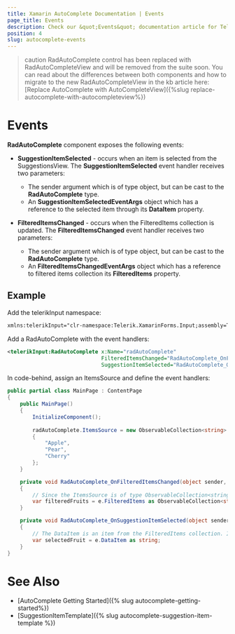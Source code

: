 ```yaml
---
title: Xamarin AutoComplete Documentation | Events
page_title: Events
description: Check our &quot;Events&quot; documentation article for Telerik AutoComplete for Xamarin control.
position: 4
slug: autocomplete-events
---
```


>caution RadAutoComplete control has been replaced with RadAutoCompleteView and will be removed from the suite soon. You can read about the differences between both components and how to migrate to the new RadAutoCompleteView in the kb article here: [Replace AutoComplete with AutoCompleteView]({%slug replace-autocomplete-with-autocompleteview%})

# Events

**RadAutoComplete** component exposes the following events:

* __SuggestionItemSelected__ - occurs when an item is selected from the SuggestionsView. The __SuggestionItemSelected__ event handler receives two parameters:
	* The sender argument which is of type object, but can be cast to the __RadAutoComplete__ type.
	* An __SuggestionItemSelectedEventArgs__ object which has a reference to the selected item through its **DataItem** property.

* __FilteredItemsChanged__ - occurs when the FilteredItems collection is updated. The __FilteredItemsChanged__ event handler receives two parameters:
	* The sender argument which is of type object, but can be cast to the __RadAutoComplete__ type.
	* An __FilteredItemsChangedEventArgs__ object which has a reference to filtered items collection its **FilteredItems** property.


## Example

Add the telerikInput namespace:

```XML
xmlns:telerikInput="clr-namespace:Telerik.XamarinForms.Input;assembly=Telerik.XamarinForms.Input"
```

Add a RadAutoComplete with the event handlers:

```XML
<telerikInput:RadAutoComplete x:Name="radAutoComplete" 
                              FilteredItemsChanged="RadAutoComplete_OnFilteredItemsChanged" 
                              SuggestionItemSelected="RadAutoComplete_OnSuggestionItemSelected" />
```

In code-behind, assign an ItemsSource and define the event handlers:

```C#
public partial class MainPage : ContentPage
{
    public MainPage()
    {
        InitializeComponent();
        
        radAutoComplete.ItemsSource = new ObservableCollection<string>
        {
            "Apple",
            "Pear",
            "Cherry"
        };
    }

    private void RadAutoComplete_OnFilteredItemsChanged(object sender, FilteredItemsChangedEventArgs e)
    {
        // Since the ItemsSource is of type ObservableCollection<string>, FilteredItems will be as well.
        var filteredFruits = e.FilteredItems as ObservableCollection<string>;
    }

    private void RadAutoComplete_OnSuggestionItemSelected(object sender, SuggestionItemSelectedEventArgs e)
    {
        // The DataItem is an item from the FilteredItems collection. In this example, it's of type string.
        var selectedFruit = e.DataItem as string;
    }
}
```

# See Also

- [AutoComplete Getting Started]({% slug autocomplete-getting-started%})
- [SuggestionItemTemplate]({% slug autocomplete-suggestion-item-template %})
